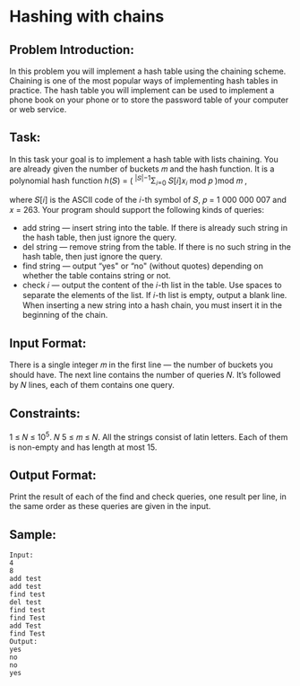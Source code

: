 # Hashing with chains

## Problem Introduction:

In this problem you will implement a hash table using the chaining scheme. Chaining is one of the most
popular ways of implementing hash tables in practice. The hash table you will implement can be used to
implement a phone book on your phone or to store the password table of your computer or web service.

## Task:

In this task your goal is to implement a hash table with lists chaining. You are already given the
number of buckets 𝑚 and the hash function. It is a polynomial hash function
ℎ(𝑆) =
      ( <sup>|𝑆|−1</sup>Σ︁<sub>𝑖=0</sub> 𝑆[𝑖]𝑥<sub>𝑖</sub> mod 𝑝 )mod 𝑚 ,
                                                             

where 𝑆[𝑖] is the ASCII code of the 𝑖-th symbol of 𝑆, 𝑝 = 1 000 000 007 and 𝑥 = 263. Your program should support the following kinds of queries:

- add string — insert string into the table. If there is already such string in the hash table, then
  just ignore the query.
- del string — remove string from the table. If there is no such string in the hash table, then
  just ignore the query.
- find string — output “yes" or “no" (without quotes) depending on whether the table contains
  string or not.
- check 𝑖 — output the content of the 𝑖-th list in the table. Use spaces to separate the elements of
  the list. If 𝑖-th list is empty, output a blank line.
  When inserting a new string into a hash chain, you must insert it in the beginning of the chain.

## Input Format:

There is a single integer 𝑚 in the first line — the number of buckets you should have. The
next line contains the number of queries 𝑁. It’s followed by 𝑁 lines, each of them contains one query.

## Constraints:

1 ≤ 𝑁 ≤ 10<sup>5</sup>. 𝑁
5 ≤ 𝑚 ≤ 𝑁. All the strings consist of latin letters. Each of them is non-empty
and has length at most 15.

## Output Format:

Print the result of each of the find and check queries, one result per line, in the same
order as these queries are given in the input.

## Sample:

```
Input:
4
8
add test
add test
find test
del test
find test
find Test
add Test
find Test
Output:
yes
no
no
yes

```

